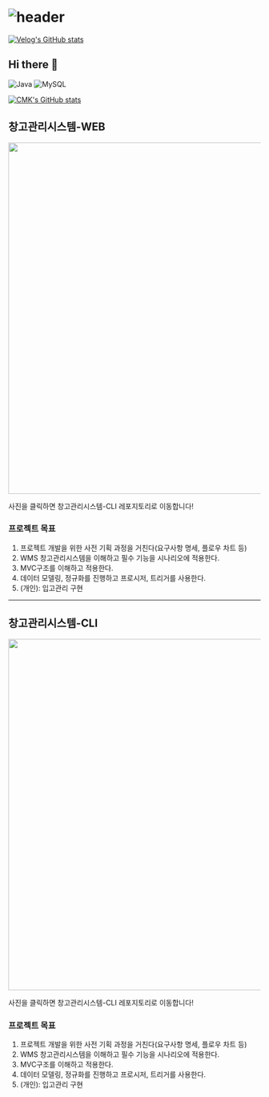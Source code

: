 # ![header](https://capsule-render.vercel.app/api?type=venom&color=0:5C258D,100:4389A2&height=300&section=header&text=Hi!&fontColor=black&fontSize=100&stroke=5C258D&strokeWidth=1)

[![Velog's GitHub stats](https://velog-readme-stats.vercel.app/api/badge?name=MoonKyu)](https://velog.io/@cmk1031/posts)
## Hi there 👋





  
![Java](	https://img.shields.io/badge/Java-ED8B00?style=for-the-badge&logo=openjdk&logoColor=white) ![MySQL](https://img.shields.io/badge/MySQL-00000F?style=for-the-badge&logo=mysql&logoColor=white)

[![CMK's GitHub stats](https://github-readme-stats.vercel.app/api?username=Cmk1031)](https://github.com/anuraghazra/github-readme-stats)

<h2> 창고관리시스템-WEB</h2>

<a href="https://github.com/Cmk1031/Prokin-Donuts-CLI">
    <img src="https://github.com/user-attachments/assets/9aa761e1-26cb-4847-a600-6ca7674e41db" width="700">
</a>

<p>사진을 클릭하면 창고관리시스템-CLI 레포지토리로 이동합니다!</p>

<h3>프로젝트 목표</h3>

1. 프로젝트 개발을 위한 사전 기획 과정을 거친다(요구사항 명세, 플로우 차트 등)
2. WMS 창고관리시스템을 이해하고 필수 기능을 시나리오에 적용한다.  
3. MVC구조를 이해하고 적용한다.
4. 데이터 모델링, 정규화를 진행하고 프로시저, 트리거를 사용한다.
5. (개인): 입고관리 구현

<hr>

<h2> 창고관리시스템-CLI </h2>

<a href="https://github.com/Cmk1031/Prokin-Donuts-Web">
    <img src="https://github.com/user-attachments/assets/9aa761e1-26cb-4847-a600-6ca7674e41db" width="700">
</a>

<p>사진을 클릭하면 창고관리시스템-CLI 레포지토리로 이동합니다!</p>

<h3>프로젝트 목표</h3>

1. 프로젝트 개발을 위한 사전 기획 과정을 거친다(요구사항 명세, 플로우 차트 등)
2. WMS 창고관리시스템을 이해하고 필수 기능을 시나리오에 적용한다.  
3. MVC구조를 이해하고 적용한다.
4. 데이터 모델링, 정규화를 진행하고 프로시저, 트리거를 사용한다.
5. (개인): 입고관리 구현

